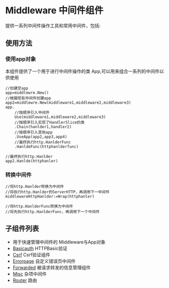 # Middleware 中间件组件
提供一系列中间件操作工具和常用中间件，包括:

## 使用方法

### 使用app对象
本组件提供了一个用于进行中间件操作的类 App,可以用来组合一系列的中间件以供使用

    //创建空app
    app=middlewre.New()
    //根据现有中间件创建app
    app2=middlewre.New(middleware1,middleware2,middleware3)
    app.
        //按顺序引入中间件
        Use(middleware1,middleware2,middleware3)
        //按顺序引入实现了HandlerSlice的类
        .Chain(hanlder1,handler2)
        //按顺序引入其他app
        .UseApp(app2,app3,app4)
        //最终执行http.HanlderFunc
        .HanldeFunc(httphanlderfunc)    
    
    //最终执行http.Hanlder
    app2.Hanlde(httphanler)
    
### 转换中间件

    //将http.Hanlder转换为中间件
    //将执行http.Hanlder的ServerHTTP，再调用下一中间件
    middlewareHttpHanlder:=Wrap(httphanler)

    //将http.HanlderFunc转换为中间件
    //将先执行http.HanlderFunc，再调用下一个中间件
    

## 子组件列表

* 用于快速管理中间件的 Middleware与App对象
* [Basicauth](basicauth) HTTPBasic验证
* [Csrf](csrf) Csrf验证组件
* [Errorpage](errorpage) 自定义错误页中间件
* [Forwarded](forwarded) 被请求转发的信息管理组件
* [Misc](misc) 杂项中间件
* [Router](router) 路由
